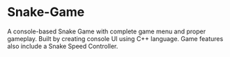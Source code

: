 # Snake-Game
A console-based Snake Game with complete game menu and proper gameplay. Built by creating console UI using C++ language. Game features also include a Snake Speed Controller.
